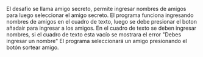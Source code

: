 El desafio se llama amigo secreto, permite ingresar nombres de amigos para luego seleccionar el amigo secreto.
El programa funciona ingresando nombres de amigos en el cuadro de texto, luego se debe presionar el boton añadair para ingresar a los amigos.
En el cuadro de texto se deben ingresar nombres, si el cuadro de texto esta vacío se mostrara el error "Debes ingresar un nombre"
El programa seleccionará un amigo presionando el botón sortear amigo.
